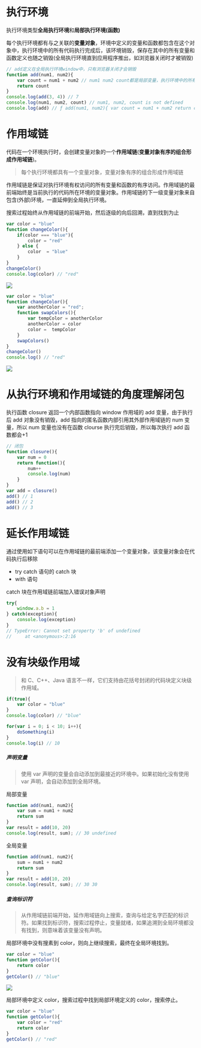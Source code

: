 # 执行环境

执行环境类型**全局执行环境**和**局部执行环境(函数)**

每个执行环境都有与之关联的**变量对象**，环境中定义的变量和函数都包含在这个对象中，执行环境中的所有代码执行完成后，该环境销毁，保存在其中的所有变量和函数定义也随之销毁(全局执行环境直到应用程序推出，如浏览器关闭时才被销毁)

```JavaScript
// add定义在全局执行环境window中，只有浏览器关闭才会销毁
function add(num1, num2){
    var count = num1 + num2 // num1 num2 count都是局部变量，执行环境中的所有代码执行完成后，环境销毁。
    return count
}
console.log(add(3, 4)) // 7
console.log(num1, num2, count) // num1, num2, count is not defined
console.log(add) // ƒ add(num1, num2){ var count = num1 + num2 return count }
```

# 作用域链

代码在一个环境执行时，会创建变量对象的一个**作用域链**(**变量对象有序的组合形成作用域链**)。

> 每个执行环境都具有一个变量对象，变量对象有序的组合形成作用域链

作用域链是保证对执行环境有权访问的所有变量和函数的有序访问。作用域链的最前端始终是当前执行的代码所在环境的变量对象。作用域链的下一级变量对象来自包含(外部)环境，一直延伸到全局执行环境。

搜索过程始终从作用域链的前端开始，然后逐级的向后回溯，直到找到为止

```JavaScript
var color = "blue"
function changeColor(){
    if(color === "blue"){
        color = "red"
    } else {
        color  = "blue"
    }
}
changeColor()
console.log(color) // "red"
```

![](https://changlau.oss-cn-beijing.aliyuncs.com/%E6%89%A7%E8%A1%8C%E7%8E%AF%E5%A2%83.png)

```JavaScript
var color = "blue"
function changeColor(){
    var anotherColor = "red";
    function swapColors(){
        var tempColor = anotherColor
        anotherColor = color
        color =  tempColor
    }
    swapColors()
}
changeColor()
console.log() // "red"
```

![](https://changlau.oss-cn-beijing.aliyuncs.com/%E6%89%A7%E8%A1%8C%E7%8E%AF%E5%A2%83%E5%92%8C%E4%BD%9C%E7%94%A8%E5%9F%9F.png)

# 从执行环境和作用域链的角度理解闭包

执行函数 closure 返回一个内部函数指向 window 作用域的 add 变量，由于执行后 add 对象没有销毁，add 指向的匿名函数内部引用其外部作用域链的 num 变量，所以 num 变量也没有在函数 clourse 执行完后销毁，所以每次执行 add 函数都会+1

```JavaScript
// 闭包
function closure(){
    var num = 0
    return function(){
        num++
        console.log(num)
    }
}
var add = closure()
add() // 1
add() // 2
add() // 3
```

# 延长作用域链

通过使用如下语句可以在作用域链的最前端添加一个变量对象，该变量对象会在代码执行后移除

- try catch 语句的 catch 块
- with 语句

catch 块在作用域链前端加入错误对象声明

```JavaScript
try{
    window.a.b = 1
} catch(exception){
    console.log(exception)
}
// TypeError: Cannot set property 'b' of undefined
//     at <anonymous>:2:16
```

# 没有块级作用域

> 和 C、C++、Java 语言不一样，它们支持由花括号封闭的代码块定义块级作用域。

```JavaScript
if(true){
    var color = "blue"
}
console.log(color) // "blue"
```

```JavaScript
for(var i = 0; i < 10; i++){
    doSomething(i)
}
console.log(i) // 10
```

##### 声明变量

> 使用 var 声明的变量会自动添加到最接近的环境中。如果初始化没有使用 var 声明，会自动添加到全局环境。

局部变量

```JavaScript
function add(num1, num2){
    var sum = num1 + num2
    return sum
}
var result = add(10, 20)
console.log(result, sum); // 30 undefined
```

全局变量

```JavaScript
function add(num1, num2){
    sum = num1 + num2
    return sum
}
var result = add(10, 20)
console.log(result, sum); // 30 30
```

##### 查询标识符

> 从作用域链前端开始，延作用域链向上搜索，查询与给定名字匹配的标识符。如果找到标识符，搜索过程停止，变量就绪，如果追溯到全局环境都没有找到，则意味着该变量没有声明。

局部环境中没有搜素到 color，则向上继续搜索，最终在全局环境找到。

```JavaScript
var color = "blue"
function getColor(){
    return color
}
getColor() // "blue"
```

![](https://changlau.oss-cn-beijing.aliyuncs.com/%E6%9F%A5%E8%AF%A2%E6%A0%87%E8%AF%86%E7%AC%A6.png)

局部环境中定义 color，搜索过程中找到局部环境定义的 color，搜索停止。

```JavaScript
var color = "blue"
function getColor(){
    var color = "red"
    return color
}
getColor() // "red"
```
